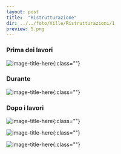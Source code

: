 ```yaml
---
layout: post
title:  "Ristrutturazione"
dir: ../../foto/Ville/Ristrutturazioni/1
preview: 5.png
---
```


### Prima dei lavori

![image-title-here](../../foto/Ville/Ristrutturazioni/1/1.png){:class=""}

### Durante

![image-title-here](../../foto/Ville/Ristrutturazioni/1/4.png){:class=""}

### Dopo i lavori

![image-title-here](../../foto/Ville/Ristrutturazioni/1/2.png){:class=""}

![image-title-here](../../foto/Ville/Ristrutturazioni/1/3.png){:class=""}

![image-title-here](../../foto/Ville/Ristrutturazioni/1/5.png){:class=""}

